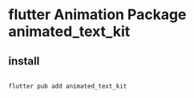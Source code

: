 # flutter Animation Package animated_text_kit

## install

```sh

flutter pub add animated_text_kit
```
